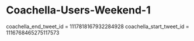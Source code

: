 # Coachella-Users-Weekend-1

coachella_end_tweet_id = 1117818167932284928
coachella_start_tweet_id = 1116768465275117573
